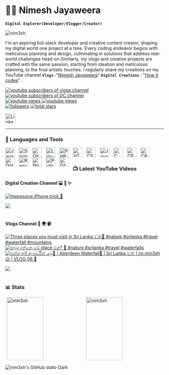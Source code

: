 # 👨‍💻 Nimesh Jayaweera

**`Digital Explorer(Developer/Vlogger/Creator)`** <p align="left">
<img src="https://komarev.com/ghpvc/?username=nim3xh&label=Profile%20views&color=0e75b6&style=flat" alt="nim3xh" /> </p>

I'm an aspiring full-stack developer and creative content creator, shaping my digital world one project at a time. Every coding endeavor begins with meticulous planning and design, culminating in solutions that address real-world challenges head-on.Similarly, my vlogs and creative projects are crafted with the same passion, starting from ideation and meticulous planning, to the final artistic touches. I regularly share my creations on my YouTube channel **`Vlogs`** :"[Nimesh Jayaweera][youtube]" **`Digital Creations`** : "[How it codes][youtubeTech]" .

  <p align="left">
    <a href="https://www.youtube.com/@im.nim3xh?sub_confirmation=1">
      <img alt="youtube subscribers of vlogs channel" title="Subscribe to my vlogs channel" src="https://custom-icon-badges.demolab.com/youtube/channel/subscribers/UCouOL8BqI9AOMD-qzckP64w?color=%23E05D44&label=VLOGS%20CHANNEL%20SUBS&logo=video&logoColor=white&style=for-the-badge&labelColor=CE4630"/>
    </a>
    <a href="https://www.youtube.com/@howitcodes?sub_confirmation=1">
      <img alt="youtube subscribers of DC channel" title="Subscribe to my digital creations channel" src="https://custom-icon-badges.demolab.com/youtube/channel/subscribers/UCFzOomVm2_kFnMEk_Hr19ZA?color=%23E05D44&label=DIGITAL%20CREATIONS%20CHANNEL%20SUBS&logo=video&logoColor=white&style=for-the-badge&labelColor=CE4630"/>
    </a>
    <br/>
    <a href="https://www.youtube.com/@im.nim3xh">
      <img alt="youtube views" title="YouTube views of vlogs channel" src="https://custom-icon-badges.demolab.com/youtube/channel/views/UCouOL8BqI9AOMD-qzckP64w?color=%23E1AD0E&logo=eye&label=VLOGS%20CHANNEL%20VIEWS&logoColor=white&style=for-the-badge&labelColor=C79600"/>
    </a>
    <a href="https://www.youtube.com/@howitcodes">
      <img alt="youtube views" title="YouTube views of DC channel" src="https://custom-icon-badges.demolab.com/youtube/channel/views/UCFzOomVm2_kFnMEk_Hr19ZA?color=%23E1AD0E&logo=eye&label=DIGITAL%20CREATIONS%20CHANNEL%20VIEWS&logoColor=white&style=for-the-badge&labelColor=C79600"/></a>
    <br/> 
    <a href="https://github.com/nim3xh?tab=followers">
      <img alt="followers" title="Follow me on Github" src="https://custom-icon-badges.demolab.com/github/followers/nim3xh?color=236ad3&labelColor=1155ba&style=for-the-badge&logo=person-add&label=Follow&logoColor=white"/></a>
    <a href="https://github.com/nim3xh?tab=repositories&sort=stargazers">
      <img alt="total stars" title="Total stars on GitHub" src="https://custom-icon-badges.demolab.com/github/stars/nim3xh?color=55960c&style=for-the-badge&labelColor=488207&logo=star"/></a>
  </p>
  <p>
    <a href="https://www.linkedin.com/in/nim3xh/"><img width="32px" alt="LinkedIn" title="LinkedIn" src="https://i.imgur.com/yRpa1dQ.png"/></a>
     &#8287;&#8287;&#8287;&#8287;&#8287;
    
  </p>
  
---
### 🧰 Languages and Tools
  <img align="left" alt="Java" width="30px" style="padding-right:10px;" src="https://cdn.jsdelivr.net/gh/devicons/devicon/icons/java/java-original.svg"/>
  <img align="left" alt="Spring" width="30px" style="padding-right:10px;" src="https://cdn.jsdelivr.net/gh/devicons/devicon/icons/spring/spring-original.svg" />
  <!--  <img align="left" alt="TypeScript" width="30px" style="padding-right:10px;" src="https://cdn.jsdelivr.net/gh/devicons/devicon/icons/typescript/typescript-plain.svg" /> -->
  <!-- <img align="left" alt="Angular" width="30px" style="padding-right:10px;" src="https://cdn.jsdelivr.net/gh/devicons/devicon/icons/angularjs/angularjs-plain.svg" /> -->
  <img align="left" alt="Git" width="30px" style="padding-right:10px;" src="https://cdn.jsdelivr.net/gh/devicons/devicon/icons/git/git-original.svg" />
  <img align="left" alt="Linux" width="30px" style="padding-right:10px;" src="https://cdn.jsdelivr.net/gh/devicons/devicon/icons/linux/linux-original.svg" />
  <img align="left" alt="PHP" width="30px" style="padding-right:10px;" src="https://upload.wikimedia.org/wikipedia/commons/thumb/2/27/PHP-logo.svg/711px-PHP-logo.svg.png" />
  <img align="left" alt="HTML" width="30px" style="padding-right:10px;" src="https://cdn.jsdelivr.net/gh/devicons/devicon/icons/html5/html5-plain.svg" />
  <img align="left" alt="CSS" width="30px" style="padding-right:10px;" src="https://cdn.jsdelivr.net/gh/devicons/devicon/icons/css3/css3-plain.svg" />
  <img align="left" alt="JavaScript" width="30px" style="padding-right:10px;" src="https://cdn.jsdelivr.net/gh/devicons/devicon/icons/javascript/javascript-plain.svg" />
  <img align="left" alt="C" width="30px" style="padding-right:10px;" src="https://upload.wikimedia.org/wikipedia/commons/thumb/1/18/C_Programming_Language.svg/1853px-C_Programming_Language.svg.png" />
  <img align="left" alt="CPP" width="30px" style="padding-right:10px;" src="https://upload.wikimedia.org/wikipedia/commons/thumb/1/18/ISO_C%2B%2B_Logo.svg/1200px-ISO_C%2B%2B_Logo.svg.png" />
  <img align="left" alt="C#" width="30px" style="padding-right:10px;" src="https://upload.wikimedia.org/wikipedia/commons/thumb/b/bd/Logo_C_sharp.svg/1820px-Logo_C_sharp.svg.png" />
  <img align="left" alt="DotNet" width="30px" style="padding-right:10px;" src="https://upload.wikimedia.org/wikipedia/commons/thumb/7/7d/Microsoft_.NET_logo.svg/640px-Microsoft_.NET_logo.svg.png" />
  <img align="left" alt="React" width="30px" style="padding-right:10px;" src="https://cdn.jsdelivr.net/gh/devicons/devicon/icons/react/react-original.svg" />
  <img align="left" alt="NodeJS" width="30px" style="padding-right:10px;" src="https://cdn.jsdelivr.net/gh/devicons/devicon/icons/nodejs/nodejs-original.svg" />
  <img align="left" alt="Python" width="30px" style="padding-right:10px;" src="https://cdn.jsdelivr.net/gh/devicons/devicon/icons/python/python-plain.svg" />
  <img align="left" alt="GitHub" width="30px" style="padding-right:10px;" src="https://cdn.jsdelivr.net/gh/devicons/devicon/icons/github/github-original.svg" />
  <br />
  
#

### 📺 Latest YouTube Videos

#### Digital Creation Channel  💻 🎨 ✨
  <!-- BEGIN YOUTUBE-CARDS-DC -->
[![Impressive iPhone trick 🫨](https://ytcards.demolab.com/?id=TX84QFMeOCE&title=Impressive+iPhone+trick+%F0%9F%AB%A8&lang=en&timestamp=1715867400&background_color=%230d1117&title_color=%23ffffff&stats_color=%23dedede&max_title_lines=1&width=250&border_radius=5&duration=25 "Impressive iPhone trick 🫨")](https://www.youtube.com/watch?v=TX84QFMeOCE)
<!-- END YOUTUBE-CARDS-DC -->

[<img src="https://custom-icon-badges.demolab.com/badge/-Subscribe%20For%20More-red?style=for-the-badge&logo=video&logoColor=white"/>](https://www.youtube.com/@howitcodes?sub_confirmation=1)

#

#### Vlogs Channel 🎥 🌍 📹

  <!-- BEGIN YOUTUBE-CARDS -->

[![Three places you must visit in Sri Lanka 🇱🇰🍃 #nature #srilanka #travel #waterfall #mountains](https://ytcards.demolab.com/?id=5rKiw2LCASY&title=Three+places+you+must+visit+in+Sri+Lanka+%F0%9F%87%B1%F0%9F%87%B0%F0%9F%8D%83+%23nature+%23srilanka+%23travel+%23waterfall+%23mountains&lang=en&timestamp=1719409800&background_color=%230d1117&title_color=%23ffffff&stats_color=%23dedede&max_title_lines=1&width=250&border_radius=5&duration=17 "Three places you must visit in Sri Lanka 🇱🇰🍃 #nature #srilanka #travel #waterfall #mountains")](https://www.youtube.com/watch?v=5rKiw2LCASY)
[![කවුද දන්නෙ මේ place එක? 🍃 #nature #srilanka #travel #waterfalls](https://ytcards.demolab.com/?id=i-gT42AB1w4&title=%E0%B6%9A%E0%B7%80%E0%B7%94%E0%B6%AF+%E0%B6%AF%E0%B6%B1%E0%B7%8A%E0%B6%B1%E0%B7%99+%E0%B6%B8%E0%B7%9A+place+%E0%B6%91%E0%B6%9A%3F+%F0%9F%8D%83+%23nature+%23srilanka+%23travel+%23waterfalls&lang=en&timestamp=1719323400&background_color=%230d1117&title_color=%23ffffff&stats_color=%23dedede&max_title_lines=1&width=250&border_radius=5&duration=30 "කවුද දන්නෙ මේ place එක? 🍃 #nature #srilanka #travel #waterfalls")](https://www.youtube.com/watch?v=i-gT42AB1w4)
[![එන්න අපි ඇබර්ඩීන් යමු🫣 | Aberdeen Waterfall🌱 | Sri Lanka 🇱🇰 | im.nim3xh😉 | VLOG 06 🍻](https://ytcards.demolab.com/?id=qF6INOZ4DSw&title=%E0%B6%91%E0%B6%B1%E0%B7%8A%E0%B6%B1+%E0%B6%85%E0%B6%B4%E0%B7%92+%E0%B6%87%E0%B6%B6%E0%B6%BB%E0%B7%8A%E0%B6%A9%E0%B7%93%E0%B6%B1%E0%B7%8A+%E0%B6%BA%E0%B6%B8%E0%B7%94%F0%9F%AB%A3+%7C+Aberdeen+Waterfall%F0%9F%8C%B1+%7C+Sri+Lanka+%F0%9F%87%B1%F0%9F%87%B0+%7C+im.nim3xh%F0%9F%98%89+%7C+VLOG+06+%F0%9F%8D%BB&lang=en&timestamp=1718803825&background_color=%230d1117&title_color=%23ffffff&stats_color=%23dedede&max_title_lines=1&width=250&border_radius=5&duration=832 "එන්න අපි ඇබර්ඩීන් යමු🫣 | Aberdeen Waterfall🌱 | Sri Lanka 🇱🇰 | im.nim3xh😉 | VLOG 06 🍻")](https://www.youtube.com/watch?v=qF6INOZ4DSw)

<!-- END YOUTUBE-CARDS -->

[<img src="https://custom-icon-badges.demolab.com/badge/-Subscribe%20For%20More-red?style=for-the-badge&logo=video&logoColor=white"/>](https://www.youtube.com/@im.nim3xh?sub_confirmation=1)

#

### 📊 Stats
<!-- Flex container to align the items side by side -->
<div style="display: flex; justify-content: center;">

  <!-- GitHub Streak Stats -->
  <img src="https://github-readme-streak-stats.herokuapp.com/?user=nim3xh&theme=algolia" alt="nim3xh" style="height: 200px; width: 48%; margin-right: 10px;" />

  <!-- Top Languages Stats -->
  <img src="https://github-readme-stats.vercel.app/api/top-langs/?username=nim3xh&title_color=18d26e&text_color=ffffff&theme=algolia&langs_count=8&layout=compact" alt="nim3xh" style="height: 200px; width: 48%;" />

</div>

![nim3xh's GitHub stats-Dark](https://github-readme-stats.vercel.app/api?username=nim3xh\&show_icons=true\&theme=algolia#gh-dark-mode-only)

#

[youtube]: https://youtube.com/@im.nim3xh
[youtubeTech]: https://youtube.com/@howitcodes
